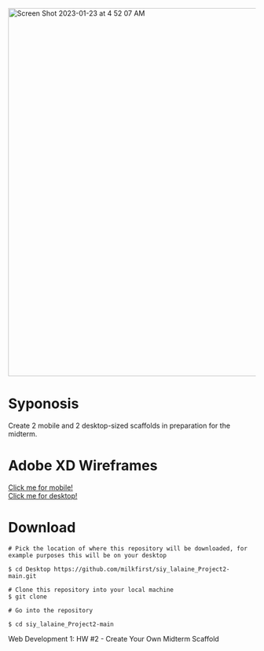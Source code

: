 <img width="749" alt="Screen Shot 2023-01-23 at 4 52 07 AM" src="https://user-images.githubusercontent.com/90929523/214012124-38a63635-b53d-436f-a11c-8c8fb7d0c505.png">

# Syponosis
Create 2 mobile and 2 desktop-sized scaffolds in preparation for the midterm.

# Adobe XD Wireframes
[Click me for mobile!](https://xd.adobe.com/view/881438f8-98e1-42d3-92c4-ff88eb332de9-dd47/)<br>
[Click me for desktop!](https://xd.adobe.com/view/0a8deda9-6ab7-4334-8b50-531011e56147-5fde/)

# Download
 ```
# Pick the location of where this repository will be downloaded, for example purposes this will be on your desktop

$ cd Desktop https://github.com/milkfirst/siy_lalaine_Project2-main.git

# Clone this repository into your local machine
$ git clone 

# Go into the repository

$ cd siy_lalaine_Project2-main

```
Web Development 1: HW #2 - Create Your Own Midterm Scaffold
